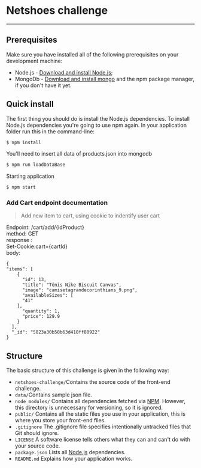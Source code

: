 # Netshoes challenge
--------------------

## Prerequisites

Make sure you have installed all of the following prerequisites on your development machine:

* Node.js - [Download and install Node.js](https://nodejs.org/en/download/);
* MongoDb - [Download and install mongo](https://docs.mongodb.com/manual/installation/) and the npm package manager, if you don't have it yet.

## Quick install

The first thing you should do is install the Node.js dependencies. To install Node.js dependencies you're going to use npm again. In your application folder run this in the command-line:

```bash
$ npm install
```

You'll need to insert all data of products.json into mongodb

```bash
$ npm run loadDataBase
```

Starting application

```bash
$ npm start
```



### <i class="icon-file"></i> Add Cart endpoint documentation

   > Add new item to cart, using cookie to indentify user cart

Endpoint: /cart/add/{idProduct} <br />
method: GET <br />
response :  <br />
Set-Cookie:cart={cartId}   <br />
body:
```
{
"items": [
    {
      "id": 13,
      "title": "Tênis Nike Biscuit Canvas",
      "image": "camisetagrandecorinthians_9.png",
      "availableSizes": [
      "41"
    ],
      "quantity": 1,
      "price": 129.9
    }
  ],
  "_id": "5823a30b58b63d418ff80922"
}
```


## Structure

The basic structure of this challenge is given in the following way:

* `netshoes-challenge/`Contains the source code of the front-end challenge.
* `data/`Contains sample json file.
* `node_modules/` Contains all dependencies fetched via [NPM](https://www.npmjs.org/). However, this directory is unnecessary for versioning, so it is ignored.
* `public/` Contains all the static files you use in your application, this is where you store your front-end files.
* `.gitignore` The .gitignore file specifies intentionally untracked files that Git should ignore.
* `LICENSE` A software license tells others what they can and can't do with your source code.
* `package.json` Lists all [Node.js](http://nodejs.org/) dependencies.
* `README.md` Explains how your application works.
